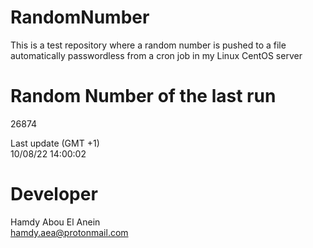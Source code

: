 # RandomNumber    
This is a test repository where a random number is pushed to a file automatically passwordless from a cron job in my Linux CentOS server    
# Random Number of the last run   
26874
      
Last update (GMT +1)    
10/08/22 14:00:02
# Developer    
Hamdy Abou El Anein   
hamdy.aea@protonmail.com
